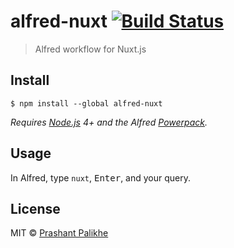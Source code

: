 # alfred-nuxt [![Build Status](https://travis-ci.org/prashantpalikhe/alfred-nuxt.svg?branch=master)](https://travis-ci.org/prashantpalikhe/alfred-nuxt)

> Alfred workflow for Nuxt.js


## Install

```
$ npm install --global alfred-nuxt
```

*Requires [Node.js](https://nodejs.org) 4+ and the Alfred [Powerpack](https://www.alfredapp.com/powerpack/).*


## Usage

In Alfred, type `nuxt`, <kbd>Enter</kbd>, and your query.


## License

MIT © [Prashant Palikhe](https://twitter.com/PrashantPalikhe)
